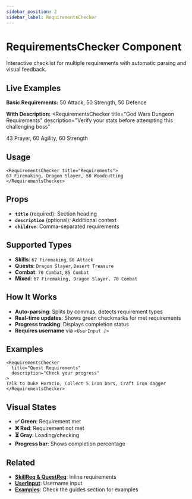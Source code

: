 ```yaml
---
sidebar_position: 2
sidebar_label: RequirementsChecker
---
```


# RequirementsChecker Component

Interactive checklist for multiple requirements with automatic parsing and visual feedback.

## Live Examples

**Basic Requirements:**
<RequirementsChecker title="Basic Requirements">
50 Attack, 50 Strength, 50 Defence
</RequirementsChecker>

**With Description:**
<RequirementsChecker 
  title="God Wars Dungeon Requirements"
  description="Verify your stats before attempting this challenging boss"
>
43 Prayer, 60 Agility, 60 Strength
</RequirementsChecker>

## Usage

```mdx
<RequirementsChecker title="Requirements">
67 Firemaking, Dragon Slayer, 50 Woodcutting
</RequirementsChecker>
```

## Props

- **`title`** (required): Section heading
- **`description`** (optional): Additional context
- **`children`**: Comma-separated requirements

## Supported Types

- **Skills**: `67 Firemaking`, `80 Attack`
- **Quests**: `Dragon Slayer`, `Desert Treasure`
- **Combat**: `70 Combat`, `85 Combat`
- **Mixed**: `67 Firemaking, Dragon Slayer, 70 Combat`

## How It Works

- **Auto-parsing**: Splits by commas, detects requirement types
- **Real-time updates**: Shows green checkmarks for met requirements
- **Progress tracking**: Displays completion status
- **Requires username** via `<UserInput />`

## Examples

```mdx
<RequirementsChecker 
  title="Quest Requirements"
  description="Check your progress"
>
Talk to Duke Horacio, Collect 5 iron bars, Craft iron dagger
</RequirementsChecker>
```

## Visual States

- **✅ Green**: Requirement met
- **❌ Red**: Requirement not met
- **⏳ Gray**: Loading/checking
- **Progress bar**: Shows completion percentage

## Related

- **[SkillReq & QuestReq](./skill-quest-requirements)**: Inline requirements
- **[UserInput](./user-input)**: Username input
- **[Examples](../../../guides)**: Check the guides section for examples
